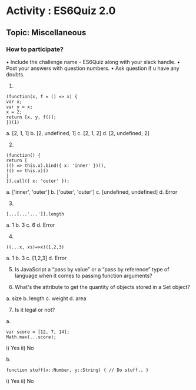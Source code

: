 
# Activity : ES6Quiz 2.0

## Topic: Miscellaneous

### How to participate?
• Include the challenge name - ES6Quiz along with your slack handle.
• Post your answers with question numbers.
• Ask question if u have any doubts.

1.
```
(function(x, f = () => x) {
var x;
var y = x;
x = 2;
return [x, y, f()];
})(1)
```
a. [2, 1, 1]
b. [2, undefined, 1]
c. [2, 1, 2]
d. [2, undefined, 2]

  

2.
```
(function() {
return [
(() => this.x).bind({ x: 'inner' })(),
(() => this.x)()
]
}).call({ x: 'outer' });
```
a. ['inner', 'outer']
b. ['outer', 'outer']
c. [undefined, undefined]
d. Error

3.
```
[...[...'...']].length
```
a. 1
b. 3
c. 6
d. Error

4.
```
((...x, xs)=>x)(1,2,3)
```
a. 1
b. 3
c. [1,2,3]
d. Error

5. Is JavaScript a “pass by value” or a “pass by reference” type of language when it comes to passing function arguments?

6. What's the attribute to get the quantity of objects stored in a Set object?

a. size
b. length
c. weight
d. area

7. Is it legal or not?

a. 
```
var score = [12, 7, 14];
Math.max(...score);
```
i) Yes ii) No

b. 
```
function stuff(x::Number, y::String) { // Do stuff.. }
```
  

i) Yes ii) No